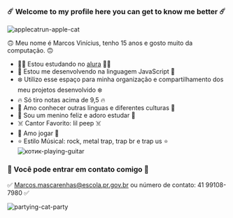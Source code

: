 ### ☄️ Welcome to my profile here you can get to know me better ☄️
![applecatrun-apple-cat](https://github.com/Marquitos666777/Marquitos666777/assets/132093013/0b907c8c-cf6e-4409-8e7c-8d0f15ec21b2)

🙃 Meu nome é Marcos Vinícius, tenho 15 anos e gosto muito da computação. 🙃 
                                                                             
- 👨‍💻 Estou estudando no [alura](https://www.alura.com.br) 👨‍💻  
- 💎 Estou me desenvolvendo na linguagem JavaScript 💎
- ❄️ Utilizo esse espaço para minha organização e compartilhamento dos meu projetos desenvolvido ❄️
- 🔥 Só tiro notas acima de 9,5 🔥
- 🥶 Amo conhecer outras linguas e diferentes culturas 🥶                                                                                          
- 🌈 Sou um menino feliz e adoro estudar 🌈
- ☠️ Cantor Favorito: lil peep ☠️   
- 👾 Amo jogar 👾
- ⭐️ Estilo Músical: rock, metal trap, trap br e trap us ⭐️                           
![котик-playing-guitar](https://github.com/Marquitos666777/Marquitos666777/assets/132093013/2f64ece0-8026-435c-a096-34c1eca7043a)        

### 📝 Você pode entrar em contato comigo 📝

✅ Marcos.mascarenhas@escola.pr.gov.br ou número de contato: 41 99108-7980 ✅

![partying-cat-party](https://github.com/Marquitos666777/Marquitos666777/assets/132093013/800a0e4f-f60a-47bd-aa8d-527e5af3d82c)




